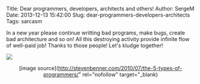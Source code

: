 Title: Dear programmers, developers, architects and others!
Author: SergeM
Date: 2013-12-13 15:42:00
Slug: dear-programmers-developers-architects
Tags: sarcasm

In a new year please continue writting bad programs, make bugs, create bad architecture and so on! All this destroying activity provide infinite flow of well-paid job! Thanks to those people! Let's kludge together!

![](http://stevenbenner.com/wp-content/uploads/ducttape-150x150.png)<div class="separator" style="clear: both; text-align: center;">[image source](http://stevenbenner.com/2010/07/the-5-types-of-programmers/" rel="nofollow" target="_blank)</div>